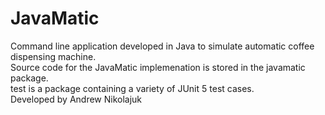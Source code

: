 # JavaMatic

Command line application developed in Java to simulate automatic coffee dispensing machine. <br />
Source code for the JavaMatic implemenation is stored in the javamatic package. <br />
test is a package containing a variety of JUnit 5 test cases. <br />
Developed by Andrew Nikolajuk
